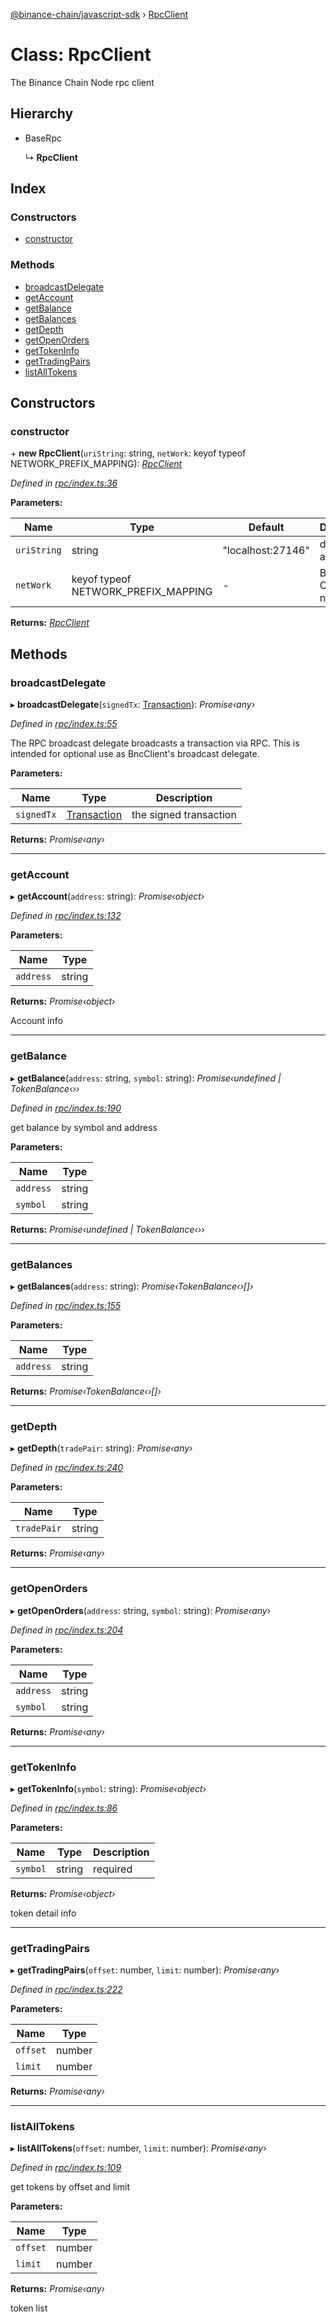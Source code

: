 [@binance-chain/javascript-sdk](../README.md) › [RpcClient](rpcclient.md)

# Class: RpcClient

The Binance Chain Node rpc client

## Hierarchy

* BaseRpc

  ↳ **RpcClient**

## Index

### Constructors

* [constructor](rpcclient.md#constructor)

### Methods

* [broadcastDelegate](rpcclient.md#broadcastdelegate)
* [getAccount](rpcclient.md#getaccount)
* [getBalance](rpcclient.md#getbalance)
* [getBalances](rpcclient.md#getbalances)
* [getDepth](rpcclient.md#getdepth)
* [getOpenOrders](rpcclient.md#getopenorders)
* [getTokenInfo](rpcclient.md#gettokeninfo)
* [getTradingPairs](rpcclient.md#gettradingpairs)
* [listAllTokens](rpcclient.md#listalltokens)

## Constructors

###  constructor

\+ **new RpcClient**(`uriString`: string, `netWork`: keyof typeof NETWORK_PREFIX_MAPPING): *[RpcClient](rpcclient.md)*

*Defined in [rpc/index.ts:36](https://github.com/binance-chain/javascript-sdk/blob/2c35593/src/rpc/index.ts#L36)*

**Parameters:**

Name | Type | Default | Description |
------ | ------ | ------ | ------ |
`uriString` | string | "localhost:27146" | dataseed address |
`netWork` | keyof typeof NETWORK_PREFIX_MAPPING | - | Binance Chain network  |

**Returns:** *[RpcClient](rpcclient.md)*

## Methods

###  broadcastDelegate

▸ **broadcastDelegate**(`signedTx`: [Transaction](transaction.md)): *Promise‹any›*

*Defined in [rpc/index.ts:55](https://github.com/binance-chain/javascript-sdk/blob/2c35593/src/rpc/index.ts#L55)*

The RPC broadcast delegate broadcasts a transaction via RPC. This is intended for optional use as BncClient's broadcast delegate.

**Parameters:**

Name | Type | Description |
------ | ------ | ------ |
`signedTx` | [Transaction](transaction.md) | the signed transaction |

**Returns:** *Promise‹any›*

___

###  getAccount

▸ **getAccount**(`address`: string): *Promise‹object›*

*Defined in [rpc/index.ts:132](https://github.com/binance-chain/javascript-sdk/blob/2c35593/src/rpc/index.ts#L132)*

**Parameters:**

Name | Type |
------ | ------ |
`address` | string |

**Returns:** *Promise‹object›*

Account info

___

###  getBalance

▸ **getBalance**(`address`: string, `symbol`: string): *Promise‹undefined | TokenBalance‹››*

*Defined in [rpc/index.ts:190](https://github.com/binance-chain/javascript-sdk/blob/2c35593/src/rpc/index.ts#L190)*

get balance by symbol and address

**Parameters:**

Name | Type |
------ | ------ |
`address` | string |
`symbol` | string |

**Returns:** *Promise‹undefined | TokenBalance‹››*

___

###  getBalances

▸ **getBalances**(`address`: string): *Promise‹TokenBalance‹›[]›*

*Defined in [rpc/index.ts:155](https://github.com/binance-chain/javascript-sdk/blob/2c35593/src/rpc/index.ts#L155)*

**Parameters:**

Name | Type |
------ | ------ |
`address` | string |

**Returns:** *Promise‹TokenBalance‹›[]›*

___

###  getDepth

▸ **getDepth**(`tradePair`: string): *Promise‹any›*

*Defined in [rpc/index.ts:240](https://github.com/binance-chain/javascript-sdk/blob/2c35593/src/rpc/index.ts#L240)*

**Parameters:**

Name | Type |
------ | ------ |
`tradePair` | string |

**Returns:** *Promise‹any›*

___

###  getOpenOrders

▸ **getOpenOrders**(`address`: string, `symbol`: string): *Promise‹any›*

*Defined in [rpc/index.ts:204](https://github.com/binance-chain/javascript-sdk/blob/2c35593/src/rpc/index.ts#L204)*

**Parameters:**

Name | Type |
------ | ------ |
`address` | string |
`symbol` | string |

**Returns:** *Promise‹any›*

___

###  getTokenInfo

▸ **getTokenInfo**(`symbol`: string): *Promise‹object›*

*Defined in [rpc/index.ts:86](https://github.com/binance-chain/javascript-sdk/blob/2c35593/src/rpc/index.ts#L86)*

**Parameters:**

Name | Type | Description |
------ | ------ | ------ |
`symbol` | string | required |

**Returns:** *Promise‹object›*

token detail info

___

###  getTradingPairs

▸ **getTradingPairs**(`offset`: number, `limit`: number): *Promise‹any›*

*Defined in [rpc/index.ts:222](https://github.com/binance-chain/javascript-sdk/blob/2c35593/src/rpc/index.ts#L222)*

**Parameters:**

Name | Type |
------ | ------ |
`offset` | number |
`limit` | number |

**Returns:** *Promise‹any›*

___

###  listAllTokens

▸ **listAllTokens**(`offset`: number, `limit`: number): *Promise‹any›*

*Defined in [rpc/index.ts:109](https://github.com/binance-chain/javascript-sdk/blob/2c35593/src/rpc/index.ts#L109)*

get tokens by offset and limit

**Parameters:**

Name | Type |
------ | ------ |
`offset` | number |
`limit` | number |

**Returns:** *Promise‹any›*

token list
